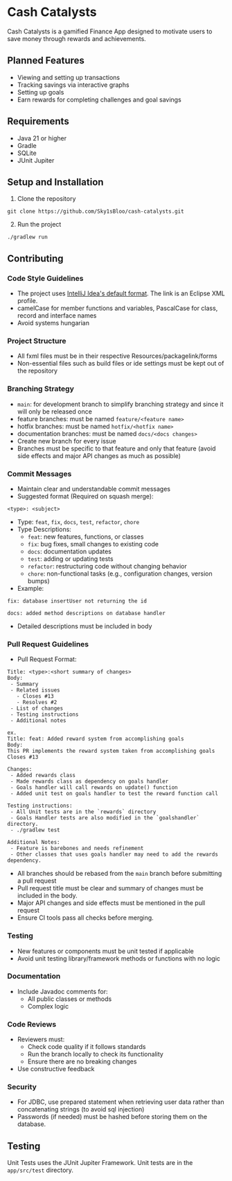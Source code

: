 # Cash Catalysts
Cash Catalysts is a gamified Finance App designed to motivate users to save money through rewards and achievements.

## Planned Features
- Viewing and setting up transactions
- Tracking savings via interactive graphs
- Setting up goals
- Earn rewards for completing challenges and goal savings
  
## Requirements
- Java 21 or higher
- Gradle
- SQLite
- JUnit Jupiter

## Setup and Installation
1. Clone the repository
```
git clone https://github.com/Sky1sBloo/cash-catalysts.git
```
2. Run the project
```
./gradlew run
```

## Contributing
### Code Style Guidelines
 - The project uses [IntelliJ Idea's default format](https://pastebin.com/FnDCEDz7). The link is an Eclipse XML profile. 
 - camelCase for member functions and variables, PascalCase for class, record and interface names
 - Avoid systems hungarian

### Project Structure
 - All fxml files must be in their respective Resources/packagelink/forms
 - Non-essential files such as build files or ide settings must be kept out of the repository

### Branching Strategy
 - `main`: for development branch to simplify branching strategy and since it will only be released once
 - feature branches: must be named `feature/<feature name>`
 - hotfix branches: must be named `hotfix/<hotfix name>`
 - documentation branches: must be named `docs/<docs changes>`
 - Create new branch for every issue
 - Branches must be specific to that feature and only that feature (avoid side effects and major API changes as much as possible)

### Commit Messages
 - Maintain clear and understandable commit messages
 - Suggested format (Required on squash merge):
```
<type>: <subject>
``` 
- Type: `feat`, `fix`, `docs`, `test`, `refactor`, `chore`
- Type Descriptions:
  - `feat`: new features, functions, or classes
  - `fix`: bug fixes, small changes to existing code
  - `docs`: documentation updates
  - `test`: adding or updating tests
  - `refactor`: restructuring code without changing behavior
  - `chore`: non-functional tasks (e.g., configuration changes, version bumps)
- Example:
```
fix: database insertUser not returning the id

docs: added method descriptions on database handler
```
 - Detailed descriptions must be included in body

### Pull Request Guidelines
- Pull Request Format:
```
Title: <type>:<short summary of changes>
Body:
 - Summary
 - Related issues
   - Closes #13
   - Resolves #2
 - List of changes
 - Testing instructions
 - Additional notes
```

```
ex. 
Title: feat: Added reward system from accomplishing goals
Body:
This PR implements the reward system taken from accomplishing goals
Closes #13

Changes:
 - Added rewards class
 - Made rewards class as dependency on goals handler
 - Goals handler will call rewards on update() function
 - Added unit test on goals handler to test the reward function call

Testing instructions:
 - All Unit tests are in the `rewards` directory
 - Goals Handler tests are also modified in the `goalshandler` directory.
 - ./gradlew test

Additional Notes:
 - Feature is barebones and needs refinement
 - Other classes that uses goals handler may need to add the rewards dependency.
```
- All branches should be rebased from the `main` branch before submitting a pull request
- Pull request title must be clear and summary of changes must be included in the body.
- Major API changes and side effects must be mentioned in the pull request
- Ensure CI tools pass all checks before merging.

### Testing
- New features or components must be unit tested if applicable
- Avoid unit testing library/framework methods or functions with no logic

### Documentation
- Include Javadoc comments for:
  - All public classes or methods
  - Complex logic
### Code Reviews

- Reviewers must:
   - Check code quality if it follows standards
   - Run the branch locally to check its functionality
   - Ensure there are no breaking changes
- Use constructive feedback

### Security
- For JDBC, use prepared statement when retrieving user data rather than concatenating strings (to avoid sql injection)
- Passwords (if needed) must be hashed before storing them on the database.

## Testing
Unit Tests uses the JUnit Jupiter Framework. Unit tests are in the `app/src/test` directory.
